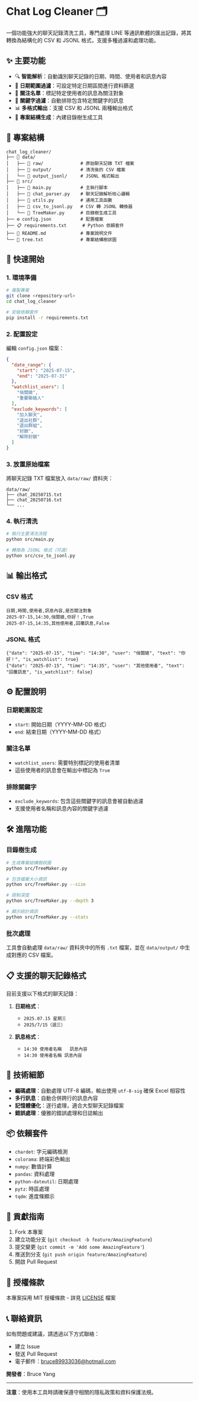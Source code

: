 # Chat Log Cleaner 🗂️

一個功能強大的聊天記錄清洗工具，專門處理 LINE 等通訊軟體的匯出記錄，將其轉換為結構化的 CSV 和 JSONL 格式，支援多種過濾和處理功能。

## ✨ 主要功能

- 🔍 **智能解析**：自動識別聊天記錄的日期、時間、使用者和訊息內容
- 📅 **日期範圍過濾**：可設定特定日期區間進行資料篩選
- 👥 **關注名單**：標記特定使用者的訊息為關注對象
- 🚫 **關鍵字過濾**：自動排除包含特定關鍵字的訊息
- 📊 **多格式輸出**：支援 CSV 和 JSONL 兩種輸出格式
- 🌳 **專案結構生成**：內建目錄樹生成工具

## 📂 專案結構

```
chat_log_cleaner/
├── 📁 data/
│   ├── 📁 raw/              # 原始聊天記錄 TXT 檔案
│   ├── 📁 output/           # 清洗後的 CSV 檔案
│   └── 📁 output_jsonl/     # JSONL 格式輸出
├── 📁 src/
│   ├── 🐍 main.py           # 主執行腳本
│   ├── 🐍 chat_parser.py    # 聊天記錄解析核心邏輯
│   ├── 🐍 utils.py          # 通用工具函數
│   ├── 🐍 csv_to_jsonl.py   # CSV 轉 JSONL 轉換器
│   └── 🐍 TreeMaker.py      # 目錄樹生成工具
├── ⚙️ config.json           # 配置檔案
├── 📋 requirements.txt      # Python 依賴套件
├── 📖 README.md             # 專案說明文件
└── 🌳 tree.txt              # 專案結構樹狀圖
```

## 🚀 快速開始

### 1. 環境準備

```bash
# 複製專案
git clone <repository-url>
cd chat_log_cleaner

# 安裝依賴套件
pip install -r requirements.txt
```

### 2. 配置設定

編輯 `config.json` 檔案：

```json
{
  "date_range": {
    "start": "2025-07-15",
    "end": "2025-07-31"
  },
  "watchlist_users": [
    "俏闆娘",
    "重要聯絡人"
  ],
  "exclude_keywords": [
    "加入聊天",
    "退出社群",
    "退出群組",
    "封鎖",
    "解除封鎖"
  ]
}
```

### 3. 放置原始檔案

將聊天記錄 TXT 檔案放入 `data/raw/` 資料夾：

```
data/raw/
├── chat_20250715.txt
├── chat_20250716.txt
└── ...
```

### 4. 執行清洗

```bash
# 執行主要清洗流程
python src/main.py

# 轉換為 JSONL 格式（可選）
python src/csv_to_jsonl.py
```

## 📊 輸出格式

### CSV 格式
```csv
日期,時間,使用者,訊息內容,是否關注對象
2025-07-15,14:30,俏闆娘,你好！,True
2025-07-15,14:35,其他使用者,回覆訊息,False
```

### JSONL 格式
```jsonl
{"date": "2025-07-15", "time": "14:30", "user": "俏闆娘", "text": "你好！", "is_watchlist": true}
{"date": "2025-07-15", "time": "14:35", "user": "其他使用者", "text": "回覆訊息", "is_watchlist": false}
```

## ⚙️ 配置說明

### 日期範圍設定
- `start`: 開始日期（YYYY-MM-DD 格式）
- `end`: 結束日期（YYYY-MM-DD 格式）

### 關注名單
- `watchlist_users`: 需要特別標記的使用者清單
- 這些使用者的訊息會在輸出中標記為 `True`

### 排除關鍵字
- `exclude_keywords`: 包含這些關鍵字的訊息會被自動過濾
- 支援使用者名稱和訊息內容的關鍵字過濾

## 🛠️ 進階功能

### 目錄樹生成

```bash
# 生成專案結構樹狀圖
python src/TreeMaker.py

# 包含檔案大小資訊
python src/TreeMaker.py --size

# 限制深度
python src/TreeMaker.py --depth 3

# 顯示統計資訊
python src/TreeMaker.py --stats
```

### 批次處理

工具會自動處理 `data/raw/` 資料夾中的所有 `.txt` 檔案，並在 `data/output/` 中生成對應的 CSV 檔案。

## 📋 支援的聊天記錄格式

目前支援以下格式的聊天記錄：

1. **日期格式**：
   - `2025.07.15 星期三`
   - `2025/7/15（週三）`

2. **訊息格式**：
   - `14:30	使用者名稱	訊息內容`
   - `14:30 使用者名稱 訊息內容`

## 🔧 技術細節

- **編碼處理**：自動處理 UTF-8 編碼，輸出使用 `utf-8-sig` 確保 Excel 相容性
- **多行訊息**：自動合併跨行的訊息內容
- **記憶體優化**：逐行處理，適合大型聊天記錄檔案
- **錯誤處理**：優雅的錯誤處理和日誌輸出

## 📦 依賴套件

- `chardet`: 字元編碼檢測
- `colorama`: 終端彩色輸出
- `numpy`: 數值計算
- `pandas`: 資料處理
- `python-dateutil`: 日期處理
- `pytz`: 時區處理
- `tqdm`: 進度條顯示

## 🤝 貢獻指南

1. Fork 本專案
2. 建立功能分支 (`git checkout -b feature/AmazingFeature`)
3. 提交變更 (`git commit -m 'Add some AmazingFeature'`)
4. 推送到分支 (`git push origin feature/AmazingFeature`)
5. 開啟 Pull Request

## 📄 授權條款

本專案採用 MIT 授權條款 - 詳見 [LICENSE](LICENSE) 檔案

## 📞 聯絡資訊

如有問題或建議，請透過以下方式聯絡：

- 建立 Issue
- 發送 Pull Request
- 電子郵件：bruce89933036@hotmail.com

**開發者**：Bruce Yang

---

**注意**：使用本工具時請確保遵守相關的隱私政策和資料保護法規。
